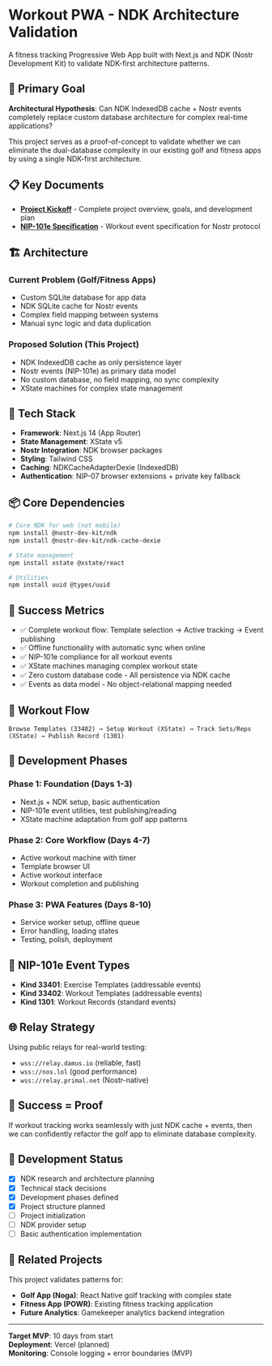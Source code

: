 # Workout PWA - NDK Architecture Validation

A fitness tracking Progressive Web App built with Next.js and NDK (Nostr Development Kit) to validate NDK-first architecture patterns.

## 🎯 Primary Goal

**Architectural Hypothesis**: Can NDK IndexedDB cache + Nostr events completely replace custom database architecture for complex real-time applications?

This project serves as a proof-of-concept to validate whether we can eliminate the dual-database complexity in our existing golf and fitness apps by using a single NDK-first architecture.

## 📋 Key Documents

- **[Project Kickoff](./docs/project-kickoff.md)** - Complete project overview, goals, and development plan
- **[NIP-101e Specification](./docs/nip-101e-specification.md)** - Workout event specification for Nostr protocol

## 🏗️ Architecture

### Current Problem (Golf/Fitness Apps)
- Custom SQLite database for app data
- NDK SQLite cache for Nostr events  
- Complex field mapping between systems
- Manual sync logic and data duplication

### Proposed Solution (This Project)
- NDK IndexedDB cache as only persistence layer
- Nostr events (NIP-101e) as primary data model
- No custom database, no field mapping, no sync complexity
- XState machines for complex state management

## 🚀 Tech Stack

- **Framework**: Next.js 14 (App Router)
- **State Management**: XState v5
- **Nostr Integration**: NDK browser packages
- **Styling**: Tailwind CSS
- **Caching**: NDKCacheAdapterDexie (IndexedDB)
- **Authentication**: NIP-07 browser extensions + private key fallback

## 📦 Core Dependencies

```bash
# Core NDK for web (not mobile)
npm install @nostr-dev-kit/ndk
npm install @nostr-dev-kit/ndk-cache-dexie

# State management
npm install xstate @xstate/react

# Utilities
npm install uuid @types/uuid
```

## 🎯 Success Metrics

- ✅ Complete workout flow: Template selection → Active tracking → Event publishing
- ✅ Offline functionality with automatic sync when online
- ✅ NIP-101e compliance for all workout events
- ✅ XState machines managing complex workout state
- ✅ Zero custom database code - All persistence via NDK cache
- ✅ Events as data model - No object-relational mapping needed

## 🔄 Workout Flow

```
Browse Templates (33402) → Setup Workout (XState) → Track Sets/Reps (XState) → Publish Record (1301)
```

## 📅 Development Phases

### Phase 1: Foundation (Days 1-3)
- Next.js + NDK setup, basic authentication
- NIP-101e event utilities, test publishing/reading
- XState machine adaptation from golf app patterns

### Phase 2: Core Workflow (Days 4-7)
- Active workout machine with timer
- Template browser UI
- Active workout interface
- Workout completion and publishing

### Phase 3: PWA Features (Days 8-10)
- Service worker setup, offline queue
- Error handling, loading states
- Testing, polish, deployment

## 🧪 NIP-101e Event Types

- **Kind 33401**: Exercise Templates (addressable events)
- **Kind 33402**: Workout Templates (addressable events)
- **Kind 1301**: Workout Records (standard events)

## 🌐 Relay Strategy

Using public relays for real-world testing:
- `wss://relay.damus.io` (reliable, fast)
- `wss://nos.lol` (good performance)
- `wss://relay.primal.net` (Nostr-native)

## 🎯 Success = Proof

If workout tracking works seamlessly with just NDK cache + events, then we can confidently refactor the golf app to eliminate database complexity.

## 📝 Development Status

- [x] NDK research and architecture planning
- [x] Technical stack decisions
- [x] Development phases defined
- [x] Project structure planned
- [ ] Project initialization
- [ ] NDK provider setup
- [ ] Basic authentication implementation

## 🔗 Related Projects

This project validates patterns for:
- **Golf App (Noga)**: React Native golf tracking with complex state
- **Fitness App (POWR)**: Existing fitness tracking application
- **Future Analytics**: Gamekeeper analytics backend integration

---

**Target MVP**: 10 days from start  
**Deployment**: Vercel (planned)  
**Monitoring**: Console logging + error boundaries (MVP)
